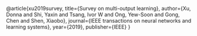 @article{xu2019survey,
  title={Survey on multi-output learning},
  author={Xu, Donna and Shi, Yaxin and Tsang, Ivor W and Ong, Yew-Soon and Gong, Chen and Shen, Xiaobo},
  journal={IEEE transactions on neural networks and learning systems},
  year={2019},
  publisher={IEEE}
}
